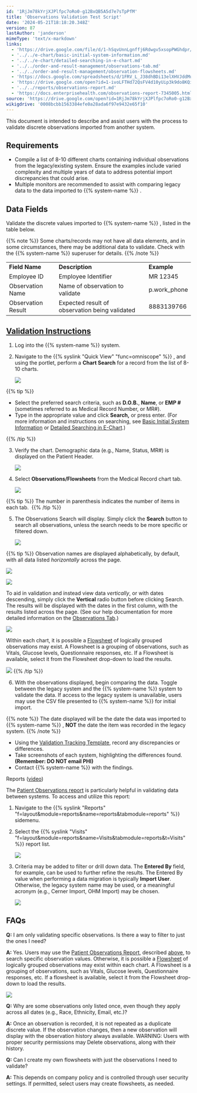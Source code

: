 ```yaml
---
id: '1RjJm78kYrjXJPlfpc7oRo0-g12BxQB5A5d7e7sTpPfM'
title: 'Observations Validation Test Script'
date: '2024-05-21T18:18:20.348Z'
version: 87
lastAuthor: 'janderson'
mimeType: 'text/x-markdown'
links:
  - 'https://drive.google.com/file/d/1-hSqvUnnLgnffj6Rdwgv5xsopPWGhdpr/view'
  - '../../e-chart/basic-initial-system-information.md'
  - '../../e-chart/detailed-searching-in-e-chart.md'
  - '../../order-and-result-management/observations-tab.md'
  - '../../order-and-result-management/observation-flowsheets.md'
  - 'https://docs.google.com/spreadsheets/d/1FRV_L_J38dhBDi13elXHVJddMuIZy6Sq5P3Viv9IXxE/edit'
  - 'https://drive.google.com/open?id=1-ivoLFTHd72QsFV4d10yUip3k9do8KQi'
  - '../../reports/observations-report.md'
  - 'https://docs.enterprisehealth.com/observations-report-7345005.html'
source: 'https://drive.google.com/open?id=1RjJm78kYrjXJPlfpc7oRo0-g12BxQB5A5d7e7sTpPfM'
wikigdrive: '0008bcbb1563384efe0a28ada6f97e9432e65f10'
---
```

This document is intended to describe and assist users with the process to validate discrete observations imported from another system.

## Requirements

* Compile a list of 8-10 different charts containing individual observations from the legacy/existing system. Ensure the examples include varied complexity and multiple years of data to address potential import discrepancies that could arise.
* Multiple monitors are recommended to assist with comparing legacy data to the data imported to {{% system-name %}} .

## Data Fields

Validate the discrete values imported to {{% system-name %}} , listed in the table below.

{{% note %}}
Some charts/records may not have all data elements, and in some circumstances, there may be additional data to validate. Check with the {{% system-name %}} superuser for details.
{{% /note %}}

<table>
<tr>
<td><strong>Field Name</strong></td>
<td><strong>Description</strong></td>
<td><strong>Example</strong></td>
</tr>
<tr>
<td>Employee ID</td>
<td>Employee Identifier</td>
<td>MR 12345</td>
</tr>
<tr>
<td>Observation Name</td>
<td>Name of observation to validate</td>
<td>p.work_phone</td>
</tr>
<tr>
<td>Observation Result</td>
<td>Expected result of observation being validated</td>
<td>8883139766</td>
</tr>
</table>

## [Validation Instructions](https://drive.google.com/file/d/1-hSqvUnnLgnffj6Rdwgv5xsopPWGhdpr/view)

1. Log into the {{% system-name %}} system.
2. Navigate to the {{% syslink "Quick View" "func=omniscope" %}} , and using the portlet, perform a <strong>Chart Search</strong> for a record from the list of 8-10 charts.

    ![](../observations-validation-test-script.assets/52f73ae40dc37122cc526f2bbb6020ab.png)

{{% tip %}}

* Select the preferred search criteria, such as <strong>D.O.B.</strong>, <strong>Name</strong>, or <strong>EMP #</strong> (sometimes referred to as Medical Record Number, or MR#).
* Type in the appropriate value and click <strong>Search,</strong> or press enter. (For more information and instructions on searching, see [Basic Initial System Information](../../e-chart/basic-initial-system-information.md) or [Detailed Searching in E-Chart](../../e-chart/detailed-searching-in-e-chart.md).)

{{% /tip %}}

3. Verify the chart. Demographic data (e.g., Name, Status, MR#) is displayed on the Patient Header.

    ![](../observations-validation-test-script.assets/3b6e81d53b6a76b60742edeec867658b.png)
4. Select <strong>Observations/Flowsheets</strong> from the Medical Record chart tab.

    ![](../observations-validation-test-script.assets/e423e14102b231b3461d21cee6d2e4e7.png)

{{% tip %}}
The number in parenthesis indicates the number of items in each tab. 
{{% /tip %}}

5. The Observations Search will display. Simply click the <strong>Search</strong> button to search all observations, unless the search needs to be more specific or filtered down.

    ![](../observations-validation-test-script.assets/235fe960ff2ed0d194fd447cbe4b4df6.png)

{{% tip %}}
Observation names are displayed alphabetically, by default, with all data listed *horizontally* across the page.





![](../observations-validation-test-script.assets/1dd5843153d5d9d1b18143acf28cd1a5.png)



![](../observations-validation-test-script.assets/0a91d03ccd3aa4eb41d936bf9fc83b1e.png)

To aid in validation and instead view data *vertically*, or with dates descending, simply click the **Vertical** radio button before clicking Search. The results will be displayed with the dates in the first column, with the results listed across the page. (See our help documentation for more detailed information on the [Observations Tab](../../order-and-result-management/observations-tab.md).)

![](../observations-validation-test-script.assets/4d5008d39b53acc64a82d77177fc1775.png)

Within each chart, it is possible a [Flowsheet](../../order-and-result-management/observation-flowsheets.md) of logically grouped observations may exist. A Flowsheet is a grouping of observations, such as Vitals, Glucose levels, Questionnaire responses, etc. If a Flowsheet is available, select it from the Flowsheet drop-down to load the results.

![](../observations-validation-test-script.assets/15b6e3739fd26076b613c843cfb41634.png)
{{% /tip %}}

6. With the observations displayed, begin comparing the data. Toggle between the legacy system and the {{% system-name %}} system to validate the data. If access to the legacy system is unavailable, users may use the CSV file presented to {{% system-name %}} for initial import.

{{% note %}}
The date displayed will be the date the data was imported to {{% system-name %}} , **NOT** the date the item was recorded in the legacy system.
{{% /note %}}

* Using the [Validation Tracking Template](https://docs.google.com/spreadsheets/d/1FRV_L_J38dhBDi13elXHVJddMuIZy6Sq5P3Viv9IXxE/edit#gid=0), record any discrepancies or differences.
* Take screenshots of each system, highlighting the differences found. <strong>(Remember: DO NOT email PHI)</strong>
* Contact {{% system-name %}} with the findings.

Reports ([video](https://drive.google.com/open?id=1-ivoLFTHd72QsFV4d10yUip3k9do8KQi))

The [Patient Observations report](../../reports/observations-report.md) is particularly helpful in validating data between systems. To access and utilize this report:

1. Navigate to the {{% syslink "Reports" "f=layout&module=reports&name=reports&tabmodule=reports" %}} sidemenu.
2. Select the {{% syslink "Visits" "f=layout&module=reports&name=Visits&tabmodule=reports&t=Visits" %}} report list.

    ![](../observations-validation-test-script.assets/ec2ab6d6a4b70fc56ac700c653eeca68.png)
3. Criteria may be added to filter or drill down data. The <strong>Entered By</strong> field, for example, can be used to further refine the results. The Entered By value when performing a data migration is typically <strong>Import User</strong>. Otherwise, the legacy system name may be used, or a meaningful acronym (e.g., Cerner Import, OHM Import) may be chosen. 

    ![](../observations-validation-test-script.assets/f958f0553b53bc389064f532fa9d8b33.png)

## FAQs

**Q:** I am only validating specific observations. Is there a way to filter to just the ones I need?

**A:** Yes. Users may use the [Patient Observations Report](https://docs.enterprisehealth.com/observations-report-7345005.html), described [above](#above), to search specific observation values. Otherwise, it is possible a [Flowsheet](../../order-and-result-management/observation-flowsheets.md) of logically grouped observations may exist within each chart. A Flowsheet is a grouping of observations, such as Vitals, Glucose levels, Questionnaire responses, etc. If a flowsheet is available, select it from the Flowsheet drop-down to load the results.

![](../observations-validation-test-script.assets/15b6e3739fd26076b613c843cfb41634.png)

**Q:** Why are some observations only listed once, even though they apply across all dates (e.g., Race, Ethnicity, Email, etc.)?

**A:** Once an observation is recorded, it is not repeated as a duplicate discrete value. If the observation changes, then a new observation will display with the observation history always available. WARNING: Users with proper security permissions may Delete observations, along with their history.

**Q:** Can I create my own flowsheets with just the observations I need to validate?

**A:** This depends on company policy and is controlled through user security settings. If permitted, select users may create flowsheets, as needed.
